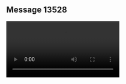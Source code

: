 ## Message 13528



![Video](https://data.iron-swords.co.il/2024/November/07/13528/13528_media.mp4)
